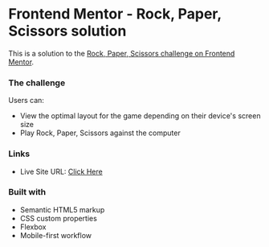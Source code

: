  # Frontend Mentor - Rock, Paper, Scissors solution

This is a solution to the [Rock, Paper, Scissors challenge on Frontend Mentor](https://www.frontendmentor.io/challenges/rock-paper-scissors-game-pTgwgvgH). 



### The challenge

Users can:

- View the optimal layout for the game depending on their device's screen size
- Play Rock, Paper, Scissors against the computer




### Links

- Live Site URL: [Click Here](https://akanchha112.github.io/Rock-Paper-Scissor/)



### Built with

- Semantic HTML5 markup
- CSS custom properties
- Flexbox
- Mobile-first workflow


